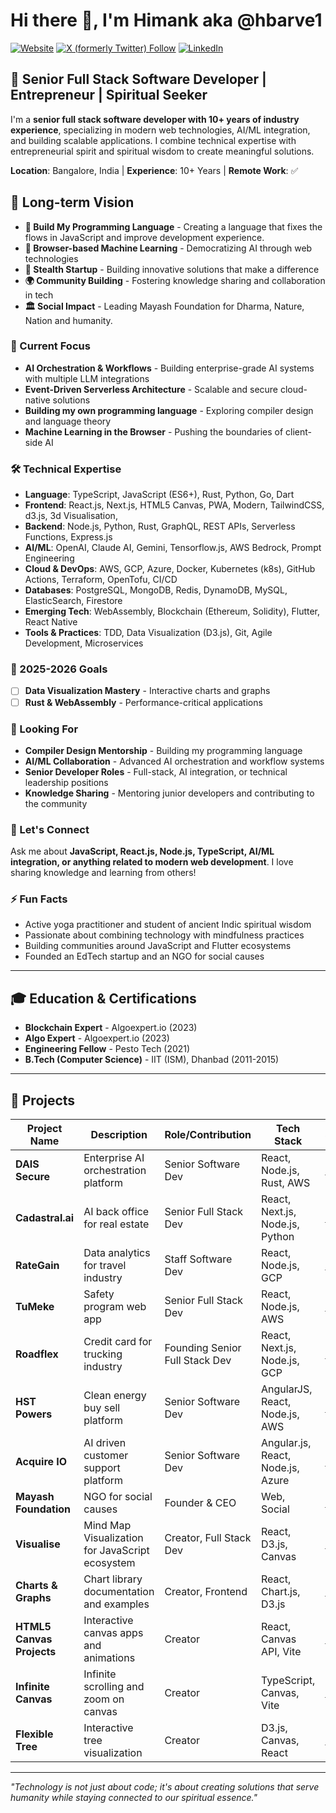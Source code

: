 <!-- @format -->

# Hi there 👋, I'm Himank aka @hbarve1

[![Website](https://img.shields.io/website?label=hbarve1.com&style=for-the-badge&url=https%3A%2F%2Fhbarve1.com)](https://hbarve1.com)
[![X (formerly Twitter) Follow](https://img.shields.io/twitter/follow/hbarve1?style=for-the-badge&logo=x)](https://twitter.com/intent/follow?original_referer=https%3A%2F%2Fgithub.com%2Fhbarve1&screen_name=hbarve1)
[![LinkedIn](https://img.shields.io/badge/LinkedIn-0077B5?style=for-the-badge&logo=linkedin&logoColor=white)](https://www.linkedin.com/in/hbarve1)

## 🚀 Senior Full Stack Software Developer | Entrepreneur | Spiritual Seeker

I'm a **senior full stack software developer with 10+ years of industry experience**, specializing in modern web technologies, AI/ML integration, and building scalable applications. I combine technical expertise with entrepreneurial spirit and spiritual wisdom to create meaningful solutions.

**Location**: Bangalore, India | **Experience**: 10+ Years | **Remote Work**: ✅

## 🎯 Long-term Vision

- **🔧 Build My Programming Language** - Creating a language that fixes the flows in JavaScript and improve development experience.
- **🤖 Browser-based Machine Learning** - Democratizing AI through web technologies
- **🚀 Stealth Startup** - Building innovative solutions that make a difference
- **🌍 Community Building** - Fostering knowledge sharing and collaboration in tech
- **🏛️ Social Impact** - Leading Mayash Foundation for Dharma, Nature, Nation and humanity.

### 🎯 Current Focus
- **AI Orchestration & Workflows** - Building enterprise-grade AI systems with multiple LLM integrations
- **Event-Driven Serverless Architecture** - Scalable and secure cloud-native solutions
- **Building my own programming language** - Exploring compiler design and language theory
- **Machine Learning in the Browser** - Pushing the boundaries of client-side AI

### 🛠️ Technical Expertise
- **Language**: TypeScript, JavaScript (ES6+), Rust, Python, Go, Dart
- **Frontend**: React.js, Next.js, HTML5 Canvas, PWA, Modern, TailwindCSS, d3.js, 3d Visualisation,
- **Backend**: Node.js, Python, Rust, GraphQL, REST APIs, Serverless Functions, Express.js
- **AI/ML**: OpenAI, Claude AI, Gemini, Tensorflow.js, AWS Bedrock, Prompt Engineering
- **Cloud & DevOps**: AWS, GCP, Azure, Docker, Kubernetes (k8s), GitHub Actions, Terraform, OpenTofu, CI/CD
- **Databases**: PostgreSQL, MongoDB, Redis, DynamoDB, MySQL, ElasticSearch, Firestore
- **Emerging Tech**: WebAssembly, Blockchain (Ethereum, Solidity), Flutter, React Native
- **Tools & Practices**: TDD, Data Visualization (D3.js), Git, Agile Development, Microservices

### 🎯 2025-2026 Goals
- [ ] **Data Visualization Mastery** - Interactive charts and graphs
- [ ] **Rust & WebAssembly** - Performance-critical applications

### 🤝 Looking For
- **Compiler Design Mentorship** - Building my programming language
- **AI/ML Collaboration** - Advanced AI orchestration and workflow systems
- **Senior Developer Roles** - Full-stack, AI integration, or technical leadership positions
- **Knowledge Sharing** - Mentoring junior developers and contributing to the community

### 💬 Let's Connect
Ask me about **JavaScript, React.js, Node.js, TypeScript, AI/ML integration, or anything related to modern web development**. I love sharing knowledge and learning from others!

### ⚡ Fun Facts
- Active yoga practitioner and student of ancient Indic spiritual wisdom
- Passionate about combining technology with mindfulness practices
- Building communities around JavaScript and Flutter ecosystems
- Founded an EdTech startup and an NGO for social causes

---

## 🎓 Education & Certifications

- **Blockchain Expert** - Algoexpert.io (2023)
- **Algo Expert** - Algoexpert.io (2023)
- **Engineering Fellow** - Pesto Tech (2021)
- **B.Tech (Computer Science)** - IIT (ISM), Dhanbad (2011-2015)

---

## 🚀 Projects

| Project Name | Description | Role/Contribution | Tech Stack | Status/Link |
|--------------|-------------|-------------------|------------|-------------|
| **DAIS Secure** | Enterprise AI orchestration platform | Senior Software Dev | React, Node.js, Rust, AWS | [Live](https://www.dais.co) |
| **Cadastral.ai** | AI back office for real estate | Senior Full Stack Dev | React, Next.js, Node.js, Python | [Live](https://cadastral.ai) |
| **RateGain** | Data analytics for travel industry | Staff Software Dev | React, Node.js, GCP | [Live](https://rategain.com) |
| **TuMeke** | Safety program web app | Senior Full Stack Dev | React, Node.js, AWS | [Live](https://www.tumeke.io) |
| **Roadflex** | Credit card for trucking industry | Founding Senior Full Stack Dev | React, Next.js, Node.js, GCP | [Live](https://www.roadflex.com) |
| **HST Powers** | Clean energy buy sell platform | Senior Software Dev | AngularJS, React, Node.js, AWS | [Live](https://www.hstpowers.com) |
| **Acquire IO** | AI driven customer support platform | Senior Software Dev | Angular.js, React, Node.js, Azure | [Live](https://www.acquire.io) |
| **Mayash Foundation** | NGO for social causes | Founder & CEO | Web, Social | [Live](https://mayash.org) |
| **Visualise** | Mind Map Visualization for JavaScript ecosystem | Creator, Full Stack Dev | React, D3.js, Canvas | [Live](https://visualise.netlify.app) |
| **Charts & Graphs** | Chart library documentation and examples | Creator, Frontend | React, Chart.js, D3.js | [Live](https://charts-and-graphs.vercel.app) |
| **HTML5 Canvas Projects** | Interactive canvas apps and animations | Creator | React, Canvas API, Vite | [Live](https://hbarve1-html5-canvas-1.onrender.com) |
| **Infinite Canvas** | Infinite scrolling and zoom on canvas | Creator | TypeScript, Canvas, Vite | [Live](https://hbarve1-html5-infinite-canvas.onrender.com) |
| **Flexible Tree** | Interactive tree visualization | Creator | D3.js, Canvas, React | [Live](https://hbarve1-flexible-tree-d3js-canvas.onrender.com) |

---

*"Technology is not just about code; it's about creating solutions that serve humanity while staying connected to our spiritual essence."*
